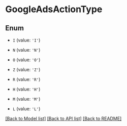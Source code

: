 # GoogleAdsActionType


## Enum

* `I` (value: `'I'`)

* `N` (value: `'N'`)

* `O` (value: `'O'`)

* `Z` (value: `'Z'`)

* `R` (value: `'R'`)

* `H` (value: `'H'`)

* `M` (value: `'M'`)

* `L` (value: `'L'`)

[[Back to Model list]](../README.md#documentation-for-models) [[Back to API list]](../README.md#documentation-for-api-endpoints) [[Back to README]](../README.md)
